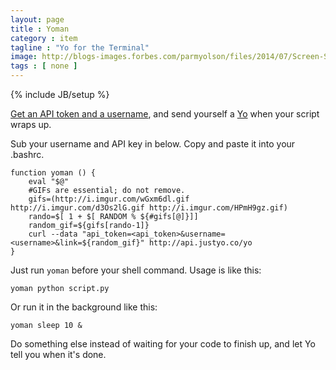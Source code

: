 ```yaml
---
layout: page
title : Yoman
category : item
tagline : "Yo for the Terminal"
image: http://blogs-images.forbes.com/parmyolson/files/2014/07/Screen-Shot-2014-07-10-at-4.49.01-PM-e1405036252520.png
tags : [ none ]
---
```

{% include JB/setup %}

[Get an API token and a username](https://medium.com/@YoAppStatus/yo-developers-api-e7f2f0ec5c3c), and send yourself a [Yo](http://www.justyo.co/) when your script wraps up.

Sub your username and API key in below. Copy and paste it into your .bashrc.

    function yoman () {
        eval "$@"
        #GIFs are essential; do not remove.
        gifs=(http://i.imgur.com/wGxm6dl.gif http://i.imgur.com/d3Os2lG.gif http://i.imgur.com/HPmH9gz.gif)
        rando=$[ 1 + $[ RANDOM % ${#gifs[@]}]]
        random_gif=${gifs[rando-1]}
        curl --data "api_token=<api_token>&username=<username>&link=${random_gif}" http://api.justyo.co/yo
    }

Just run `yoman` before your shell command. Usage is like this:

`yoman python script.py`

Or run it in the background like this:

`yoman sleep 10 &`

Do something else instead of waiting for your code to finish up, and let Yo tell you when it's done.
